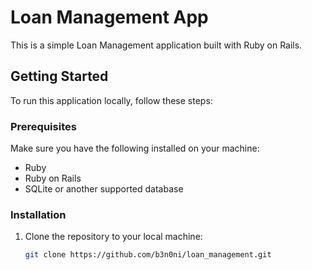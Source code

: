 # Loan Management App

This is a simple Loan Management application built with Ruby on Rails.

## Getting Started

To run this application locally, follow these steps:

### Prerequisites

Make sure you have the following installed on your machine:

- Ruby
- Ruby on Rails
- SQLite or another supported database

### Installation

1. Clone the repository to your local machine:

   ```bash
   git clone https://github.com/b3n0ni/loan_management.git

